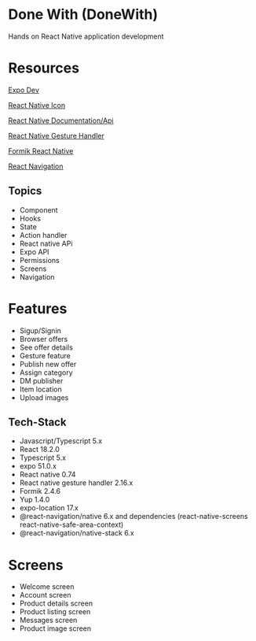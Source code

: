 # Done With (DoneWith)

Hands on React Native application development

# Resources

[Expo Dev](https://docs.expo.dev/versions/latest/)

[React Native Icon](https://icons.expo.fyi/Index)

[React Native Documentation/Api](https://reactnative.dev/docs/components-and-apis)

[React Native Gesture Handler](https://docs.swmansion.com/react-native-gesture-handler/docs/)

[Formik React Native](https://formik.org/docs/guides/react-native)

[React Navigation](https://reactnavigation.org)

## Topics

- Component
- Hooks
- State
- Action handler
- React native APi
- Expo API
- Permissions
- Screens
- Navigation

# Features

- Sigup/Signin
- Browser offers
- See offer details
- Gesture feature
- Publish new offer
- Assign category
- DM publisher
- Item location
- Upload images

## Tech-Stack

- Javascript/Typescript 5.x
- React 18.2.0
- Typescript 5.x
- expo 51.0.x
- React native 0.74
- React native gesture handler 2.16.x
- Formik 2.4.6
- Yup 1.4.0
- expo-location 17.x
- @react-navigation/native 6.x and dependencies (react-native-screens react-native-safe-area-context)
- @react-navigation/native-stack 6.x

# Screens

- Welcome screen
- Account screen
- Product details screen
- Product listing screen
- Messages screen
- Product image screen
